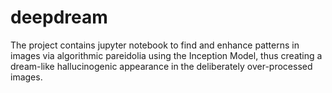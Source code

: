 # deepdream
The project contains jupyter notebook to find and enhance patterns in images via algorithmic pareidolia using the Inception Model, thus creating a dream-like hallucinogenic appearance in the deliberately over-processed images. 
